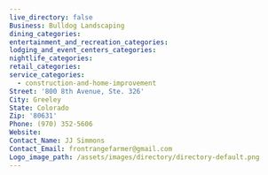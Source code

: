 ```yaml
---
live_directory: false
Business: Bulldog Landscaping
dining_categories:
entertainment_and_recreation_categories:
lodging_and_event_centers_categories:
nightlife_categories:
retail_categories:
service_categories:
  - construction-and-home-improvement
Street: '800 8th Avenue, Ste. 326'
City: Greeley
State: Colorado
Zip: '80631'
Phone: (970) 352-5606
Website:
Contact_Name: JJ Simmons
Contact_Email: frontrangefarmer@gmail.com
Logo_image_path: /assets/images/directory/directory-default.png
---
```



